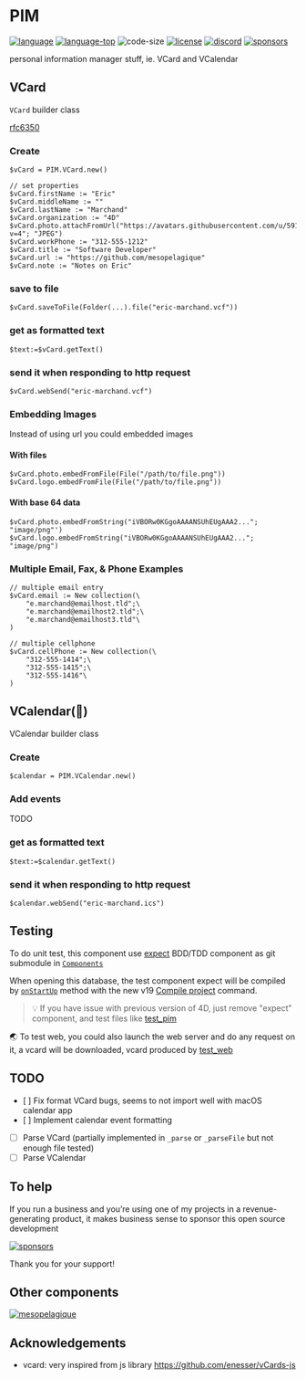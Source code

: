 # PIM

[![language][code-shield]][code-url]
[![language-top][code-top]][code-url]
![code-size][code-size]
[![license][license-shield]][license-url]
[![discord][discord-shield]][discord-url]
[![sponsors][sponsors-shield]][sponsors-url]

personal information manager stuff, ie. VCard and VCalendar

## VCard

`VCard` builder class 

[rfc6350](https://datatracker.ietf.org/doc/html/rfc6350)

### Create

```4d
$vCard = PIM.VCard.new()

// set properties
$vCard.firstName := "Eric"
$vCard.middleName := ""
$vCard.lastName := "Marchand"
$vCard.organization := "4D"
$vCard.photo.attachFromUrl("https://avatars.githubusercontent.com/u/59135882?v=4"; "JPEG")
$vCard.workPhone := "312-555-1212"
$vCard.title := "Software Developer"
$vCard.url := "https://github.com/mesopelagique"
$vCard.note := "Notes on Eric"
```

### save to file

```4d
$vCard.saveToFile(Folder(...).file("eric-marchand.vcf"))
```

### get as formatted text

```4d
$text:=$vCard.getText()
```

### send it when responding to http request

```4d
$vCard.webSend("eric-marchand.vcf")
```

### Embedding Images

Instead of using url you could embedded images

#### With files

```4d
$vCard.photo.embedFromFile(File("/path/to/file.png"))
$vCard.logo.embedFromFile(File("/path/to/file.png"))
```

#### With base 64 data

```4d
$vCard.photo.embedFromString("iVBORw0KGgoAAAANSUhEUgAAA2..."; "image/png"')
$vCard.logo.embedFromString("iVBORw0KGgoAAAANSUhEUgAAA2..."; "image/png")
```

### Multiple Email, Fax, & Phone Examples

```4d
// multiple email entry
$vCard.email := New collection(\
    "e.marchand@emailhost.tld";\
    "e.marchand@emailhost2.tld";\
    "e.marchand@emailhost3.tld"\
)

// multiple cellphone
$vCard.cellPhone := New collection(\
    "312-555-1414";\
    "312-555-1415";\
    "312-555-1416"\
)
```

## VCalendar(🚧)

VCalendar builder class 

### Create

```4d
$calendar = PIM.VCalendar.new()
```

### Add events

TODO

### get as formatted text

```4d
$text:=$calendar.getText()
```

### send it when responding to http request

```4d
$calendar.webSend("eric-marchand.ics")
```

## Testing

To do unit test, this component use [expect](https://github.com/mesopelagique/expect) BDD/TDD component as git submodule in [`Components`](Components)

When opening this database, the test component expect will be compiled by [`onStartUp`](Project/Sources/Methods/onStartUp.4dm) method with the new v19 [Compile project](https://doc.4d.com/4Dv19/4D/19/Compile-project.301-5457347.en.html) command.

> 💡 If you have issue with previous version of 4D, just remove "expect" component, and test files like [test_pim](Project/Sources/Methods/test_pim.4dm)

🌏 To test web, you could also launch the web server and do any request on it, a vcard will be downloaded, vcard produced by [test_web](Project/Sources/Methods/test_web.4dm)

## TODO

- [ ] Fix format VCard bugs, seems to not import well with macOS calendar app
- [ ] Implement calendar event formatting
- [ ] Parse VCard (partially implemented in `_parse` or `_parseFile` but not enough file tested)
- [ ] Parse VCalendar

## To help

If you run a business and you’re using one of my projects in a revenue-generating product, it makes business sense to sponsor this open source development

[![sponsors][sponsors-shield]][sponsors-url]

Thank you for your support!

## Other components

[<img src="https://mesopelagique.github.io/quatred.png" alt="mesopelagique"/>](https://mesopelagique.github.io/)

## Acknowledgements

- vcard: very inspired from js library https://github.com/enesser/vCards-js

<!-- MARKDOWN LINKS & IMAGES -->
<!-- https://www.markdownguide.org/basic-syntax/#reference-style-links -->
[code-shield]: https://img.shields.io/static/v1?label=language&message=4d&color=blue
[code-top]: https://img.shields.io/github/languages/top/mesopelagique/PIM.svg
[code-size]: https://img.shields.io/github/languages/code-size/mesopelagique/PIM.svg
[code-url]: https://developer.4d.com/
[license-shield]: https://img.shields.io/github/license/mesopelagique/PIM
[license-url]: LICENSE.md
[discord-shield]: https://img.shields.io/badge/chat-discord-7289DA?logo=discord&style=flat
[discord-url]: https://discord.gg/dVTqZHr
[sponsors-shield]: https://img.shields.io/github/sponsors/phimage?color=violet&logo=github
[sponsors-url]: https://github.com/sponsors/phimage
